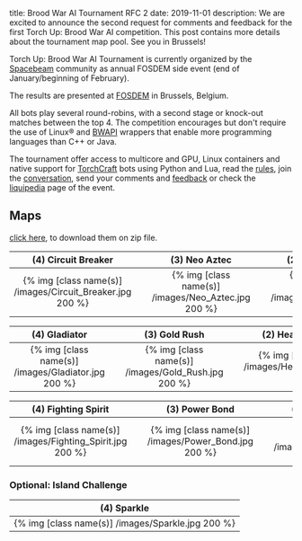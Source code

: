 title: Brood War AI Tournament RFC 2
date: 2019-11-01
description: We are excited to announce the second request for comments and feedback for the first Torch Up: Brood War AI competition. This post contains more details about the tournament map pool. See you in Brussels!

Torch Up: Brood War AI Tournament is currently organized by the [Spacebeam](https://spacebeam.org) community as annual FOSDEM side event (end of January/beginning of February).

The results are presented at [FOSDEM](https://fosdem.org/2020/) in Brussels, Belgium.

All bots play several round-robins, with a second stage or knock-out matches between the top 4. The competition encourages but don't require the use of Linux® and [BWAPI](https://github.com/bwapi/bwapi) wrappers that enable more programming languages than C++ or Java.

The tournament offer access to multicore and GPU, Linux containers and native support for [TorchCraft](https://github.com/TorchCraft/TorchCraft) bots using Python and Lua, read the [rules](/pages/rules/), join the [conversation](https://discordapp.com/invite/w9wRRrF), send your comments and [feedback](mailto:jchassoul@gmail.com) or check the [liquipedia](https://liquipedia.net/starcraft/Torch_Up) page of the event.

## Maps
[click here](https://torchup.org/files/maps.zip), to download them on zip file.

| (4) Circuit Breaker | &nbsp; | (3) Neo Aztec | &nbsp; | (2) Blue Storm | 
|:---:|:---:|:---:|:---:|:---:|
| {% img [class name(s)] /images/Circuit_Breaker.jpg 200 %} | &nbsp; | {% img [class name(s)] /images/Neo_Aztec.jpg 200 %} | &nbsp; | {% img [class name(s)] /images/Bluestorm.jpg 200 %} |

| (4) Gladiator | &nbsp; | (3) Gold Rush | &nbsp; | (2) Heartbreak Ridge |
:---:|:---:|:---:|:---:|:---:|
| {% img [class name(s)] /images/Gladiator.jpg 200 %} | &nbsp; | {% img [class name(s)] /images/Gold_Rush.jpg 200 %} | &nbsp; | {% img [class name(s)] /images/Heartbreak_Ridge.jpg 200 %} |

| (4) Fighting Spirit | &nbsp; | (3) Power Bond | &nbsp; | (2) Overwatch |
:---:|:---:|:---:|:---:|:---:|
| {% img [class name(s)] /images/Fighting_Spirit.jpg 200 %} | &nbsp; | {% img [class name(s)] /images/Power_Bond.jpg 200 %} | &nbsp; | {% img [class name(s)] /images/Overwatch.jpg 200 %} |

### Optional: Island Challenge
| (4) Sparkle | 
:---:|
| {% img [class name(s)] /images/Sparkle.jpg 200 %} |
